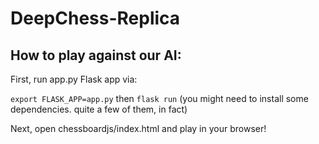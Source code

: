 # DeepChess-Replica

## How to play against our AI:
First, run app.py Flask app via:

`export FLASK_APP=app.py`
then 
`flask run`
(you might need to install some dependencies. quite a few of them, in fact)

Next, open chessboardjs/index.html and play in your browser!
